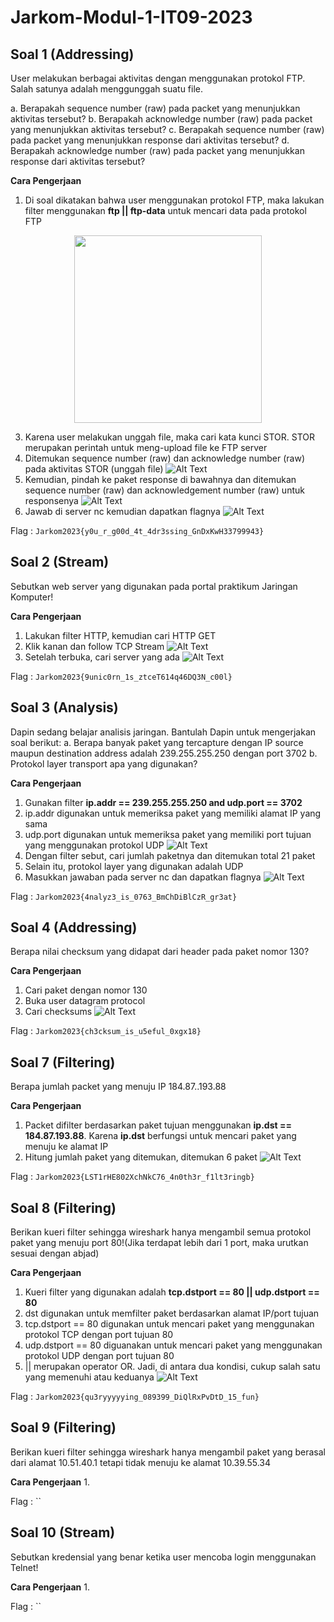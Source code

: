 # Jarkom-Modul-1-IT09-2023


## Soal 1 (Addressing)

User melakukan berbagai aktivitas dengan menggunakan protokol FTP. Salah satunya adalah menggunggah suatu file. 

a. Berapakah sequence number (raw) pada packet yang menunjukkan aktivitas tersebut?
b. Berapakah acknowledge number (raw) pada packet yang menunjukkan aktivitas tersebut?
c. Berapakah sequence number (raw) pada packet yang menunjukkan response dari aktivitas tersebut?
d. Berapakah acknowledge number (raw) pada packet yang menunjukkan response dari aktivitas tersebut?

**Cara Pengerjaan**
1. Di soal dikatakan bahwa user menggunakan protokol FTP, maka lakukan filter menggunakan **ftp || ftp-data** untuk mencari data pada protokol FTP
<p align="center">
<img src="https://github.com/dibazalfa/Jarkom-Modul-1-IT09-2023/assets/103043684/fd032604-c760-4bc9-b0ca-ba518f4f0aaf" height="300"/>
</p>

3. Karena user melakukan unggah file, maka cari kata kunci STOR. STOR merupakan perintah untuk meng-upload file ke FTP server
4. Ditemukan sequence number (raw) dan acknowledge number (raw) pada aktivitas STOR (unggah file)
![Alt Text]()
5. Kemudian, pindah ke paket response di bawahnya dan ditemukan sequence number (raw) dan acknowledgement number (raw) untuk responsenya
![Alt Text]()
6. Jawab di server nc kemudian dapatkan flagnya
![Alt Text]()

Flag : `Jarkom2023{y0u_r_g00d_4t_4dr3ssing_GnDxKwH33799943}`

## Soal 2 (Stream)

Sebutkan web server yang digunakan pada portal praktikum Jaringan Komputer!

**Cara Pengerjaan**
1. Lakukan filter HTTP, kemudian cari HTTP GET
2. Klik kanan dan follow TCP Stream
![Alt Text]()
3. Setelah terbuka, cari server yang ada
![Alt Text]()

Flag : `Jarkom2023{9unic0rn_1s_ztceT614q46DQ3N_c00l}`

## Soal 3 (Analysis)

Dapin sedang belajar analisis jaringan. Bantulah Dapin untuk mengerjakan soal berikut:
a. Berapa banyak paket yang tercapture dengan IP source maupun destination address adalah 239.255.255.250 dengan port 3702
b. Protokol layer transport apa yang digunakan? 

**Cara Pengerjaan**
1. Gunakan filter **ip.addr == 239.255.255.250 and udp.port == 3702**
2. ip.addr digunakan untuk memeriksa paket yang memiliki alamat IP yang sama
3. udp.port digunakan untuk memeriksa paket yang memiliki port tujuan yang menggunakan protokol UDP
![Alt Text]()
4. Dengan filter sebut, cari jumlah paketnya dan ditemukan total 21 paket
5. Selain itu, protokol layer yang digunakan adalah UDP 
6. Masukkan jawaban pada server nc dan dapatkan flagnya
![Alt Text]()

Flag : `Jarkom2023{4nalyz3_is_0763_BmChDiBlCzR_gr3at}`

## Soal 4 (Addressing)

Berapa nilai checksum yang didapat dari header pada paket nomor 130?

**Cara Pengerjaan**
1. Cari paket dengan nomor 130 
2. Buka user datagram protocol
3. Cari checksums
![Alt Text]()

Flag : `Jarkom2023{ch3cksum_is_u5eful_0xgx18}`

## Soal 7 (Filtering)

Berapa jumlah packet yang menuju IP 184.87..193.88

**Cara Pengerjaan**
1. Packet difilter berdasarkan paket tujuan menggunakan **ip.dst == 184.87.193.88**. Karena **ip.dst** berfungsi untuk mencari paket yang menuju ke alamat IP 
2. Hitung jumlah paket yang ditemukan, ditemukan 6 paket 
![Alt Text]()

Flag : `Jarkom2023{LST1rHE802XchNkC76_4n0th3r_f1lt3ringb}`

## Soal 8 (Filtering)

Berikan kueri filter sehingga wireshark hanya mengambil semua protokol paket yang menuju port 80!(Jika terdapat lebih dari 1 port, maka urutkan sesuai dengan abjad)

**Cara Pengerjaan** 
1. Kueri filter yang digunakan adalah **tcp.dstport == 80 || udp.dstport == 80**
2. dst digunakan untuk memfilter paket berdasarkan alamat IP/port tujuan
3. tcp.dstport == 80 digunakan untuk mencari paket yang menggunakan protokol TCP dengan port tujuan 80
4. udp.dstport == 80 diguanakan untuk mencari paket yang menggunakan protokol UDP dengan port tujuan 80 
5. || merupakan operator OR. Jadi, di antara dua kondisi, cukup salah satu yang memenuhi atau keduanya
![Alt Text]()

Flag : `Jarkom2023{qu3ryyyyying_089399_DiQlRxPvDtD_15_fun}`

## Soal 9 (Filtering)

Berikan kueri filter sehingga wireshark hanya mengambil paket yang berasal dari alamat 10.51.40.1 tetapi tidak menuju ke alamat 10.39.55.34

**Cara Pengerjaan**
1. 

Flag : ``

## Soal 10 (Stream)

Sebutkan kredensial yang benar ketika user mencoba login menggunakan Telnet!

**Cara Pengerjaan**
1. 

Flag : ``
